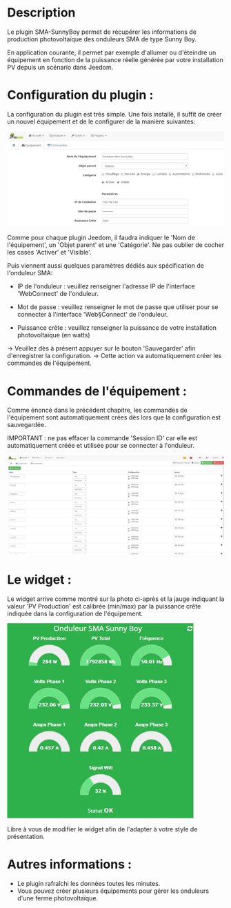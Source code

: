 Description 
===

Le plugin SMA-SunnyBoy permet de récupérer les informations de production photovoltaïque des onduleurs SMA de type Sunny Boy.

En application courante, il permet par exemple d'allumer ou d'éteindre un équipement en fonction de la puissance réelle générée par votre installation PV depuis un scénario dans Jeedom.

Configuration du plugin : 
===

La configuration du plugin est très simple.
Une fois installé, il suffit de créer un nouvel équipement et de le configurer de la manière suivantes:

![SunnyBoy](/Pictures/SMA_SunnyBoy_2.jpg)

Comme pour chaque plugin Jeedom, il faudra indiquer le 'Nom de l'équipement', un 'Objet parent' et une 'Catégorie'.
Ne pas oublier de cocher les cases 'Activer' et 'Visible'.

Puis viennent aussi quelques paramètres dédiés aux spécification de l'onduleur SMA:

-   IP de l'onduleur : veuillez renseigner l'adresse IP de l'interface 'WebConnect' de l'onduleur.

-   Mot de passe : veuillez renseigner le mot de passe que utiliser pour se connecter à l'interface 'Web§Connect' de l'onduleur.

-   Puissance crête : veuillez renseigner la puissance de votre installation photovoltaïque (en watts)

-> Veuillez dès à présent appuyer sur le bouton 'Sauvegarder' afin d'enregistrer la configuration.
-> Cette action va automatiquement créer les commandes de l'équipement.

Commandes de l'équipement : 
===

Comme énoncé dans le précédent chapitre, les commandes de l'équipement sont automatiquement crées dès lors que la configuration est sauvegardée.

IMPORTANT : ne pas effacer la commande 'Session ID' car elle est automatiquement créée et utilisée pour se connecter à l'onduleur.

![SunnyBoy](/Pictures/SMA_SunnyBoy_3.jpg)



Le widget : 
===

Le widget arrive comme montré sur la photo ci-après et la jauge indiquant la valeur 'PV Production' est calibrée (min/max) par la puissance crête indiquée dans la configuration de l'équipement.

![SunnyBoy](/Pictures/SMA_SunnyBoy_1.jpg)

Libre à vous de modifier le widget afin de l'adapter à votre style de présentation.



Autres informations : 
===

* Le plugin rafraîchi les données toutes les minutes.
* Vous pouvez créer plusieurs équipements pour gérer les onduleurs d'une ferme photovoltaïque.
